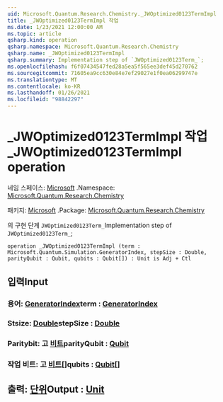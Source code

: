 ```yaml
---
uid: Microsoft.Quantum.Research.Chemistry._JWOptimized0123TermImpl
title: _JWOptimized0123TermImpl 작업
ms.date: 1/23/2021 12:00:00 AM
ms.topic: article
qsharp.kind: operation
qsharp.namespace: Microsoft.Quantum.Research.Chemistry
qsharp.name: _JWOptimized0123TermImpl
qsharp.summary: Implementation step of `JWOptimized0123Term_`;
ms.openlocfilehash: f6f07434547fed28a5ea5f565ee3def45d270762
ms.sourcegitcommit: 71605ea9cc630e84e7ef29027e1f0ea06299747e
ms.translationtype: MT
ms.contentlocale: ko-KR
ms.lasthandoff: 01/26/2021
ms.locfileid: "98842297"
---
```

# <a name="_jwoptimized0123termimpl-operation"></a><span data-ttu-id="60242-102">_JWOptimized0123TermImpl 작업</span><span class="sxs-lookup"><span data-stu-id="60242-102">_JWOptimized0123TermImpl operation</span></span>

<span data-ttu-id="60242-103">네임 스페이스: [Microsoft](xref:Microsoft.Quantum.Research.Chemistry) .</span><span class="sxs-lookup"><span data-stu-id="60242-103">Namespace: [Microsoft.Quantum.Research.Chemistry](xref:Microsoft.Quantum.Research.Chemistry)</span></span>

<span data-ttu-id="60242-104">패키지: [Microsoft](https://nuget.org/packages/Microsoft.Quantum.Research.Chemistry) .</span><span class="sxs-lookup"><span data-stu-id="60242-104">Package: [Microsoft.Quantum.Research.Chemistry](https://nuget.org/packages/Microsoft.Quantum.Research.Chemistry)</span></span>


<span data-ttu-id="60242-105">의 구현 단계 `JWOptimized0123Term_`</span><span class="sxs-lookup"><span data-stu-id="60242-105">Implementation step of `JWOptimized0123Term_`;</span></span>

```qsharp
operation _JWOptimized0123TermImpl (term : Microsoft.Quantum.Simulation.GeneratorIndex, stepSize : Double, parityQubit : Qubit, qubits : Qubit[]) : Unit is Adj + Ctl
```


## <a name="input"></a><span data-ttu-id="60242-106">입력</span><span class="sxs-lookup"><span data-stu-id="60242-106">Input</span></span>

### <a name="term--generatorindex"></a><span data-ttu-id="60242-107">용어: [GeneratorIndex](xref:Microsoft.Quantum.Simulation.GeneratorIndex)</span><span class="sxs-lookup"><span data-stu-id="60242-107">term : [GeneratorIndex](xref:Microsoft.Quantum.Simulation.GeneratorIndex)</span></span>




### <a name="stepsize--double"></a><span data-ttu-id="60242-108">Stsize: [Double](xref:microsoft.quantum.lang-ref.double)</span><span class="sxs-lookup"><span data-stu-id="60242-108">stepSize : [Double](xref:microsoft.quantum.lang-ref.double)</span></span>




### <a name="parityqubit--qubit"></a><span data-ttu-id="60242-109">Paritybit: 고 [비트](xref:microsoft.quantum.lang-ref.qubit)</span><span class="sxs-lookup"><span data-stu-id="60242-109">parityQubit : [Qubit](xref:microsoft.quantum.lang-ref.qubit)</span></span>




### <a name="qubits--qubit"></a><span data-ttu-id="60242-110">작업 비트: 고 [비트](xref:microsoft.quantum.lang-ref.qubit)[]</span><span class="sxs-lookup"><span data-stu-id="60242-110">qubits : [Qubit](xref:microsoft.quantum.lang-ref.qubit)[]</span></span>





## <a name="output--unit"></a><span data-ttu-id="60242-111">출력: [단위](xref:microsoft.quantum.lang-ref.unit)</span><span class="sxs-lookup"><span data-stu-id="60242-111">Output : [Unit](xref:microsoft.quantum.lang-ref.unit)</span></span>

